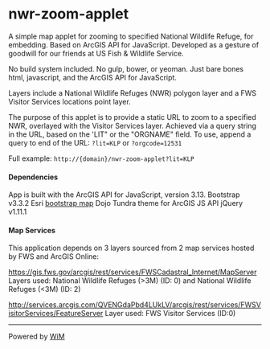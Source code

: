 # nwr-zoom-applet
A simple map applet for zooming to specified National Wildlife Refuge, for embedding. Based on ArcGIS API for JavaScript. Developed as a gesture of goodwill for our friends at US Fish & Wildlife Service.

No build system included. No gulp, bower, or yeoman. Just bare bones html, javascript, and the ArcGIS API for JavaScript.

Layers include a National Wildlife Refuges (NWR) polygon layer and a FWS Visitor Services locations point layer.

The purpose of this applet is to provide a static URL to zoom to a specified NWR, overlayed with the Visitor Services layer. Achieved via a query string in the URL, based on the 'LIT" or the "ORGNAME" field. To use, append a query to end of the URL: `?lit=KLP` or `?orgcode=12531`

Full example: `http://{domain}/nwr-zoom-applet?lit=KLP`


#### Dependencies
App is built with the ArcGIS API for JavaScript, version 3.13.
Bootstrap v3.3.2
Esri [bootstrap map](https://github.com/Esri/bootstrap-map-js)
Dojo Tundra theme for ArcGIS JS API
jQuery v1.11.1


#### Map Services
This application depends on 3 layers sourced from 2 map services hosted by FWS and ArcGIS Online:

https://gis.fws.gov/arcgis/rest/services/FWSCadastral_Internet/MapServer
Layers used: National Wildlife Refuges (>3M) (ID: 0) and National Wildlife Refuges (<3M) (ID: 2)


http://services.arcgis.com/QVENGdaPbd4LUkLV/arcgis/rest/services/FWSVisitorServices/FeatureServer
Layer used: FWS Visitor Services (ID:0)

----------
Powered by [WiM](wim.usgs.gov)